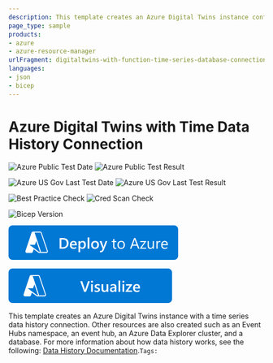 ```yaml
---
description: This template creates an Azure Digital Twins instance configured with a time series data history connection. In order to create a connection, other resources must be created such as an Event Hubs namespace, an event hub, Azure Data Explorer cluster, and a database. Data is sent to an event hub which eventually forwards the data to the Azure Data Explorer cluster. Data is stored in a database table in the cluster
page_type: sample
products:
- azure
- azure-resource-manager
urlFragment: digitaltwins-with-function-time-series-database-connection
languages:
- json
- bicep
---
```

# Azure Digital Twins with Time Data History Connection

![Azure Public Test Date](https://azurequickstartsservice.blob.core.windows.net/badges/quickstarts/microsoft.digitaltwins/digitaltwins-with-function-time-series-database-connection/PublicLastTestDate.svg)
![Azure Public Test Result](https://azurequickstartsservice.blob.core.windows.net/badges/quickstarts/microsoft.digitaltwins/digitaltwins-with-function-time-series-database-connection/PublicDeployment.svg)

![Azure US Gov Last Test Date](https://azurequickstartsservice.blob.core.windows.net/badges/quickstarts/microsoft.digitaltwins/digitaltwins-with-function-time-series-database-connection/FairfaxLastTestDate.svg)
![Azure US Gov Last Test Result](https://azurequickstartsservice.blob.core.windows.net/badges/quickstarts/microsoft.digitaltwins/digitaltwins-with-function-time-series-database-connection/FairfaxDeployment.svg)

![Best Practice Check](https://azurequickstartsservice.blob.core.windows.net/badges/quickstarts/microsoft.digitaltwins/digitaltwins-with-function-time-series-database-connection/BestPracticeResult.svg)
![Cred Scan Check](https://azurequickstartsservice.blob.core.windows.net/badges/quickstarts/microsoft.digitaltwins/digitaltwins-with-function-time-series-database-connection/CredScanResult.svg)

![Bicep Version](https://azurequickstartsservice.blob.core.windows.net/badges/quickstarts/microsoft.digitaltwins/digitaltwins-with-function-time-series-database-connection/BicepVersion.svg)

[![Deploy To Azure](https://raw.githubusercontent.com/Azure/azure-quickstart-templates/master/1-CONTRIBUTION-GUIDE/images/deploytoazure.svg?sanitize=true)](https://portal.azure.com/#create/Microsoft.Template/uri/https%3A%2F%2Fraw.githubusercontent.com%2FAzure%2Fazure-quickstart-templates%2Fmaster%2Fquickstarts%2Fmicrosoft.digitaltwins%2Fdigitaltwins-with-function-time-series-database-connection%2Fazuredeploy.json)

[![Visualize](https://raw.githubusercontent.com/Azure/azure-quickstart-templates/master/1-CONTRIBUTION-GUIDE/images/visualizebutton.svg?sanitize=true)](http://armviz.io/#/?load=https%3A%2F%2Fraw.githubusercontent.com%2FAzure%2Fazure-quickstart-templates%2Fmaster%2Fquickstarts%2Fmicrosoft.digitaltwins%2Fdigitaltwins-with-function-time-series-database-connection%2Fazuredeploy.json)  

This template creates an Azure Digital Twins instance with a time series data history connection. Other resources are also created such as an Event Hubs namespace, an event hub, an Azure Data Explorer cluster, and a database.
For more information about how data history works, see the following: [Data History Documentation](https://docs.microsoft.com/en-us/azure/digital-twins/concepts-data-history).`Tags: `